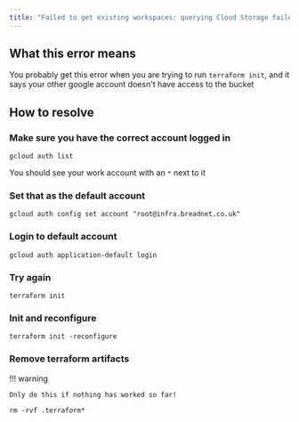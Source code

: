 ```yaml
---
title: "Failed to get existing workspaces: querying Cloud Storage failed: storage: bucket doesn't exist"
---
```


## What this error means

You probably get this error when you are trying to run `terraform init`, and it says your other google account doesn't have access to the bucket

## How to resolve

### Make sure you have the correct account logged in

```shell
gcloud auth list
```

You should see your work account with an `*` next to it

### Set that as the default account

```shell
gcloud auth config set account "root@infra.breadnet.co.uk"
```

### Login to default account

```
gcloud auth application-default login
```

### Try again

```shell
terraform init
```

### Init and reconfigure

```shell
terraform init -reconfigure
```

### Remove terraform artifacts

!!! warning

    Only do this if nothing has worked so far!

```shell
rm -rvf .terraform*
```

